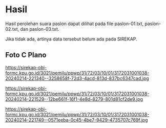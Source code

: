 # Hasil

Hasil perolehan suara paslon dapat dilihat pada file paslon-01.txt, paslon-02.txt, dan paslon-03.txt.

Jika tidak ada, artinya data tersebut belum ada pada SIREKAP.

## Foto C Plano

https://sirekap-obj-formc.kpu.go.id/3021/pemilu/ppwp/31/72/03/10/01/3172031001038-20240214-221340--3258658f-72d3-4acd-813d-837bc6347cad.jpg

https://sirekap-obj-formc.kpu.go.id/3021/pemilu/ppwp/31/72/03/10/01/3172031001038-20240214-221529--12be661f-16f1-4e8d-8279-801d81cf2de9.jpg

https://sirekap-obj-formc.kpu.go.id/3021/pemilu/ppwp/31/72/03/10/01/3172031001038-20240214-221749--0571eeba-0c45-4be7-9429-4735707c769f.jpg
